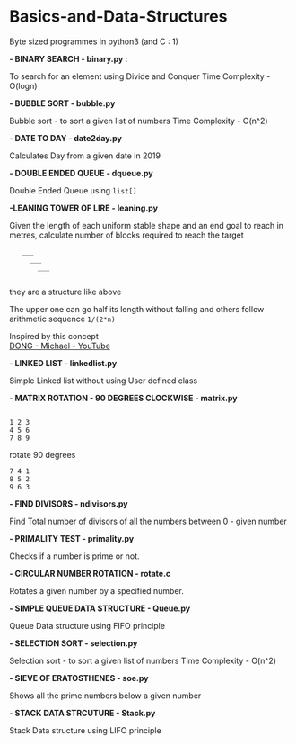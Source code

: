 # Basics-and-Data-Structures
Byte sized programmes in python3 (and C : 1)

**- BINARY SEARCH - binary.py :**

 To search for an element using Divide and Conquer
Time Complexity - O(logn)

**- BUBBLE SORT - bubble.py**

Bubble sort  - to sort a given list of numbers
Time Complexity - O(n^2)

**- DATE TO DAY - date2day.py**

Calculates Day from a given date in 2019

**- DOUBLE ENDED QUEUE - dqueue.py**

Double Ended Queue using ```list[]```

**-LEANING TOWER OF LIRE - leaning.py**


Given the length of each uniform stable shape and an end goal to reach in metres, calculate number of blocks required to reach the target

```
   ___
     ___
       ___
       
```
they are a structure like above


The upper one can go half its length without falling and others follow arithmetic sequence
```1/(2*n)```

Inspired by this concept  
[DONG - Michael - YouTube](https://www.youtube.com/watch?v=pBYPXsGka74)

**- LINKED LIST - linkedlist.py**

Simple Linked list without using User defined class

**- MATRIX ROTATION - 90 DEGREES CLOCKWISE - matrix.py**
```

1 2 3     
4 5 6  	
7 8 9  

```
rotate 90 degrees

```
7 4 1
8 5 2
9 6 3

```
**- FIND DIVISORS - ndivisors.py**

Find Total number of divisors of all the numbers between 0 - given number

**- PRIMALITY TEST - primality.py**

Checks if a number is prime or not.

**- CIRCULAR NUMBER ROTATION - rotate.c**

Rotates a given number by a specified number. 

**- SIMPLE QUEUE DATA STRUCTURE - Queue.py**

Queue Data structure using FIFO principle

**- SELECTION SORT - selection.py**

Selection sort -  to sort a given list of numbers
Time Complexity - O(n^2)

**- SIEVE OF ERATOSTHENES - soe.py**

Shows all the prime numbers below a given number

**- STACK DATA STRCUTURE - Stack.py**

Stack Data structure using LIFO principle
